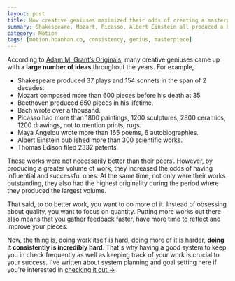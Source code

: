 ```yaml
---
layout: post
title: How creative geniuses maximized their odds of creating a masterpiece
summary: Shakespeare, Mozart, Picasso, Albert Einstein all produced a huge volume of work throughout the years.
category: Motion
tags: [motion.hoanhan.co, consistency, genius, masterpiece]
---
```


According to [Adam M. Grant’s Originals](https://www.goodreads.com/book/show/25614523-originals?ac=1&from_search=true&qid=hmhJm1ODZL&rank=3),
many creative geniuses came up with **a large number of ideas** throughout the years. For example,
- Shakespeare produced 37 plays and 154 sonnets in the span of 2 decades.
- Mozart composed more than 600 pieces before his death at 35.
- Beethoven produced 650 pieces in his lifetime.
- Bach wrote over a thousand.
- Picasso had more than 1800 paintings, 1200 sculptures, 2800 ceramics, 1200 drawings, not to mention prints, rugs.
- Maya Angelou wrote more than 165 poems, 6 autobiographies.
- Albert Einstein published more than 300 scientific works.
- Thomas Edison filed 2332 patents.

These works were not necessarily better than their peers’. However, by producing a greater
volume of work, they increased the odds of having influential and successful ones. At the
same time, not only were their works outstanding, they also had the highest originality during
the period where they produced the largest volume.

That said, to do better work, you want to do more of it. Instead of obsessing about quality,
you want to focus on quantity. Putting more works out there also means that you gather feedback
faster, have more time to reflect and improve your pieces.

Now, the thing is, doing work itself is hard, doing more of it is harder, **doing it consistently
is incredibly hard**. That's why having a good system to keep you in check frequently as well as keeping track
of your work is crucial to your success. I've written about system planning and goal setting here if you're
interested in [checking it out →](/motion)

